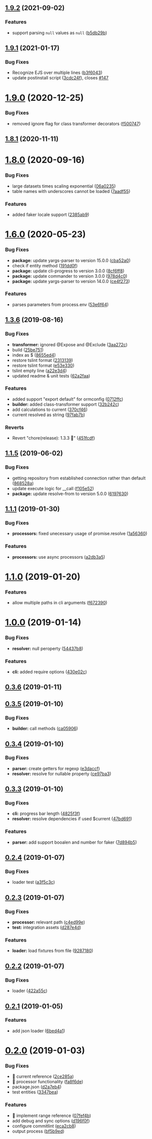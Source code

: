 ## [1.9.2](https://github.com/RobinCK/typeorm-fixtures/compare/1.9.1...1.9.2) (2021-09-02)

### Features

- support parsing `null` values as `null` ([b5db29b](https://github.com/RobinCK/typeorm-fixtures/commit/b5db29b0a605ea1638a7c796be9030cc8d7adb6e))

## [1.9.1](https://github.com/RobinCK/typeorm-fixtures/compare/1.9.0...1.9.1) (2021-01-17)

### Bug Fixes

- Recognize EJS over multiple lines ([b3f6043](https://github.com/RobinCK/typeorm-fixtures/commit/b3f6043612dc96542e73603965568b0a5806cec3))
- update postinstall script ([3cdc24f](https://github.com/RobinCK/typeorm-fixtures/commit/3cdc24fa101ff2c0c6045e1a51a34cc6704a200f)), closes [#147](https://github.com/RobinCK/typeorm-fixtures/issues/147)

# [1.9.0](https://github.com/RobinCK/typeorm-fixtures/compare/1.8.1...1.9.0) (2020-12-25)

### Bug Fixes

- removed ignore flag for class transformer decorators ([f500747](https://github.com/RobinCK/typeorm-fixtures/commit/f500747c830a15be47cd57f93c75f03945c8feea))

## [1.8.1](https://github.com/RobinCK/typeorm-fixtures/compare/1.8.0...1.8.1) (2020-11-11)

# [1.8.0](https://github.com/RobinCK/typeorm-fixtures/compare/1.6.0...1.8.0) (2020-09-16)

### Bug Fixes

- large datasets times scaling exponential ([06a0235](https://github.com/RobinCK/typeorm-fixtures/commit/06a0235a55e22b7b7f9e54c3c36c350cb0dfe757))
- table names with underscores cannot be loaded ([7aadf55](https://github.com/RobinCK/typeorm-fixtures/commit/7aadf5592358e18dd9482ae5bc7fb4e546dd28d0))

### Features

- added faker locale support ([2385ab9](https://github.com/RobinCK/typeorm-fixtures/commit/2385ab9d5c3091242b7cc7bac18ec8f2078a2f37))

# [1.6.0](https://github.com/RobinCK/typeorm-fixtures/compare/1.3.6...1.6.0) (2020-05-23)

### Bug Fixes

- **package:** update yargs-parser to version 15.0.0 ([cba52a0](https://github.com/RobinCK/typeorm-fixtures/commit/cba52a0e2eb44dd9b7958064f528486395f92dca))
- check if entity method ([191dd0f](https://github.com/RobinCK/typeorm-fixtures/commit/191dd0f120ebbb07cd39109e974cc4a01c828456))
- **package:** update cli-progress to version 3.0.0 ([8cf6ff8](https://github.com/RobinCK/typeorm-fixtures/commit/8cf6ff8b10fdcf5304561afc279d14cf00c8a6d1))
- **package:** update commander to version 3.0.0 ([978d4c0](https://github.com/RobinCK/typeorm-fixtures/commit/978d4c0ee0a66ec17e213e40e6052ee28306d87c))
- **package:** update yargs-parser to version 14.0.0 ([ce4f273](https://github.com/RobinCK/typeorm-fixtures/commit/ce4f273cc878a06204bea0ed22565e8cd4f81298))

### Features

- parses parameters from process.env ([53e6f64](https://github.com/RobinCK/typeorm-fixtures/commit/53e6f64f1cee8f37acf338c708cb0f5bd0519336))

## [1.3.6](https://github.com/RobinCK/typeorm-fixtures/compare/1.1.5...1.3.6) (2019-08-16)

### Bug Fixes

- **transformer:** ignored @Expose and @Exclude ([3aa272c](https://github.com/RobinCK/typeorm-fixtures/commit/3aa272c9c771b7569ff08c16a576edade75567f5))
- build ([25be751](https://github.com/RobinCK/typeorm-fixtures/commit/25be7514b1c01297273f10355b93c16383dfb861))
- index as $ ([8655ed4](https://github.com/RobinCK/typeorm-fixtures/commit/8655ed4b601f960b03631db9b12b2a4848e8f099))
- restore tslint format ([2313139](https://github.com/RobinCK/typeorm-fixtures/commit/23131394c73fe47c481e60f5d54b11de902f9906))
- restore tslint format ([e53e330](https://github.com/RobinCK/typeorm-fixtures/commit/e53e33061b4592e68b2e34469279d7408bf49766))
- tslint empty line ([a22e3d4](https://github.com/RobinCK/typeorm-fixtures/commit/a22e3d45bd80a71acb989c19ebf6503a7721f560))
- updated readme & unit tests ([62a2faa](https://github.com/RobinCK/typeorm-fixtures/commit/62a2faaad8f8fe31148ad76fae07142991974ebe))

### Features

- added support "export default" for ormconfig ([0712ffc](https://github.com/RobinCK/typeorm-fixtures/commit/0712ffcdb29e770f879ab070b00afba515253a30))
- **builder:** added class-transformer support ([32b242c](https://github.com/RobinCK/typeorm-fixtures/commit/32b242c164aebd98cb72390999d1f8c5359305ee))
- add calculations to current ([370cf46](https://github.com/RobinCK/typeorm-fixtures/commit/370cf464f58e81630d8240d1ebb8d01554a94944))
- current resolved as string ([97fab7b](https://github.com/RobinCK/typeorm-fixtures/commit/97fab7b28a3f95d0a24531da7b6908d98ba44847))

### Reverts

- Revert "chore(release): 1.3.3 :tada:" ([451fcdf](https://github.com/RobinCK/typeorm-fixtures/commit/451fcdf85d27ce4d6da108ea07451e74244484d7))

## [1.1.5](https://github.com/RobinCK/typeorm-fixtures/compare/1.1.1...1.1.5) (2019-06-02)

### Bug Fixes

- getting repository from established connection rather than default ([868528a](https://github.com/RobinCK/typeorm-fixtures/commit/868528af1b46031b96b9c7c1d02d0507a7a2dda2))
- update execute logic for \_\_call ([f105e52](https://github.com/RobinCK/typeorm-fixtures/commit/f105e526b9c48629396871cf2da6c18a91c4170f))
- **package:** update resolve-from to version 5.0.0 ([6197630](https://github.com/RobinCK/typeorm-fixtures/commit/619763028f9398173facf31d1dd6e6781c461b37))

## [1.1.1](https://github.com/RobinCK/typeorm-fixtures/compare/1.1.0...1.1.1) (2019-01-30)

### Bug Fixes

- **processors:** fixed unecessary usage of promise.resolve ([1a56360](https://github.com/RobinCK/typeorm-fixtures/commit/1a563609cf1431429acd7049694d2f9dc4c70716))

### Features

- **processors:** use async processors ([a2db3a5](https://github.com/RobinCK/typeorm-fixtures/commit/a2db3a5098b6f0b13358968fdfcc41d5adde6cb7))

# [1.1.0](https://github.com/RobinCK/typeorm-fixtures/compare/1.0.0...1.1.0) (2019-01-20)

### Features

- allow multiple paths in cli arguments ([f672390](https://github.com/RobinCK/typeorm-fixtures/commit/f672390b787d4de41520d2cee121cf85374fa6da))

# [1.0.0](https://github.com/RobinCK/typeorm-fixtures/compare/0.3.6...1.0.0) (2019-01-14)

### Bug Fixes

- **resolver:** null peroperty ([54437b8](https://github.com/RobinCK/typeorm-fixtures/commit/54437b800f19c581b031ac603a5a0284a16ff132))

### Features

- **cli:** added require options ([430e02c](https://github.com/RobinCK/typeorm-fixtures/commit/430e02caa7e09a3f3e42e3bcd25f6558c960822c))

## [0.3.6](https://github.com/RobinCK/typeorm-fixtures/compare/0.3.5...0.3.6) (2019-01-11)

## [0.3.5](https://github.com/RobinCK/typeorm-fixtures/compare/0.3.4...0.3.5) (2019-01-10)

### Bug Fixes

- **builder:** call methods ([ca05906](https://github.com/RobinCK/typeorm-fixtures/commit/ca05906a6bbe1cfcd0420f736b2b41effac679bf))

## [0.3.4](https://github.com/RobinCK/typeorm-fixtures/compare/0.3.3...0.3.4) (2019-01-10)

### Bug Fixes

- **parser:** create getters for regexp ([e3daccf](https://github.com/RobinCK/typeorm-fixtures/commit/e3daccf6465353202830e6de9f02480ab881fc4f))
- **resolver:** resolve for nullable property ([ce97ba3](https://github.com/RobinCK/typeorm-fixtures/commit/ce97ba3ca79c8e51ce52bb30c8c48282690cf009))

## [0.3.3](https://github.com/RobinCK/typeorm-fixtures/compare/0.2.4...0.3.3) (2019-01-10)

### Bug Fixes

- **cli:** progress bar length ([4825f3f](https://github.com/RobinCK/typeorm-fixtures/commit/4825f3f22bf9eaefffde16a994bd10edb2c110dc))
- **resolver:** resolve dependencies if used $current ([47bd691](https://github.com/RobinCK/typeorm-fixtures/commit/47bd6914110f3a5f011761961fdc07920460be60))

### Features

- **parser:** add support booalen and number for faker ([7d894b5](https://github.com/RobinCK/typeorm-fixtures/commit/7d894b563855e3e371c87062c0ef63dd6042dfb0))

## [0.2.4](https://github.com/RobinCK/typeorm-fixtures/compare/0.2.3...0.2.4) (2019-01-07)

### Bug Fixes

- loader test ([a3f5c3c](https://github.com/RobinCK/typeorm-fixtures/commit/a3f5c3cbdcf4c2f2674164487429013f00697444))

## [0.2.3](https://github.com/RobinCK/typeorm-fixtures/compare/0.2.2...0.2.3) (2019-01-07)

### Bug Fixes

- **processor:** relevant path ([c4ed99e](https://github.com/RobinCK/typeorm-fixtures/commit/c4ed99ec6c2ce778317de13c3a3ddf2b03b6a1c7))
- **test:** integration assets ([d287e4d](https://github.com/RobinCK/typeorm-fixtures/commit/d287e4d0a1a33eff99de499f953b6761f71b77b0))

### Features

- **loader:** load fixtures from file ([9287180](https://github.com/RobinCK/typeorm-fixtures/commit/928718051d710ac7410b06de0b6761ee505446ec))

## [0.2.2](https://github.com/RobinCK/typeorm-fixtures/compare/0.2.1...0.2.2) (2019-01-07)

### Bug Fixes

- loader ([422a55c](https://github.com/RobinCK/typeorm-fixtures/commit/422a55c835db3918782cff06eb80208cd4094a08))

## [0.2.1](https://github.com/RobinCK/typeorm-fixtures/compare/0.2.0...0.2.1) (2019-01-05)

### Features

- add json loader ([6bed4a1](https://github.com/RobinCK/typeorm-fixtures/commit/6bed4a1ca8b8ff22ac62f1efb7e70806e9fac695))

# [0.2.0](https://github.com/RobinCK/typeorm-fixtures/compare/eca2cb81d976c29978e9ea93fd5ffbfaf6f2ee1e...0.2.0) (2019-01-03)

### Bug Fixes

- 🐛 current reference ([2ce285a](https://github.com/RobinCK/typeorm-fixtures/commit/2ce285aeb7f2a3fce966e71fd747631ac02da514))
- 🐛 processor functionality ([fa8f6de](https://github.com/RobinCK/typeorm-fixtures/commit/fa8f6de2673d8e83a0cffb755bf80801748ca9b9))
- package.json ([d2a7eb4](https://github.com/RobinCK/typeorm-fixtures/commit/d2a7eb429cefc135e31eacf56ee63b523e35ca77))
- test entities ([3347bea](https://github.com/RobinCK/typeorm-fixtures/commit/3347bea46165116c666d1dfc53926d4311a1d048))

### Features

- 🎸 implement range reference ([07fef4b](https://github.com/RobinCK/typeorm-fixtures/commit/07fef4b0c053e734df040b8e08b2dd1b65c02435))
- add debug and sync options ([d196f0f](https://github.com/RobinCK/typeorm-fixtures/commit/d196f0f4152fe2daac9c85e25ea47b6b9e9941e1))
- configure commitlint ([eca2cb8](https://github.com/RobinCK/typeorm-fixtures/commit/eca2cb81d976c29978e9ea93fd5ffbfaf6f2ee1e))
- output process ([bf5b9ed](https://github.com/RobinCK/typeorm-fixtures/commit/bf5b9ed40aa773edbedb145408c9a32851446dc4))
